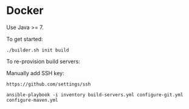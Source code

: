 # Docker

Use Java >= 7.

To get started:

    ./builder.sh init build
    
To re-provision build servers:

Manually add SSH key:

    https://github.com/settings/ssh

    ansible-playbook -i inventory build-servers.yml configure-git.yml configure-maven.yml
    
   